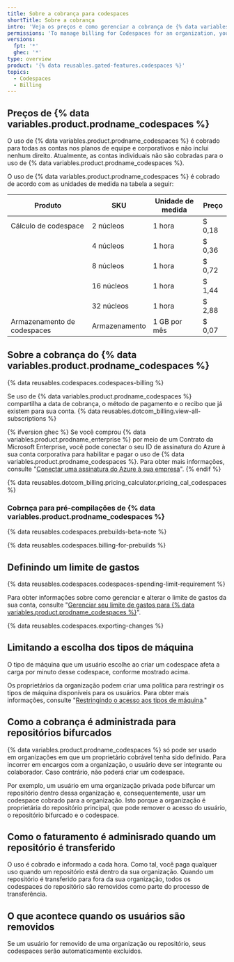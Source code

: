 ```yaml
---
title: Sobre a cobrança para codespaces
shortTitle: Sobre a cobrança
intro: 'Veja os preços e como gerenciar a cobrança de {% data variables.product.prodname_codespaces %} para a sua organização.'
permissions: 'To manage billing for Codespaces for an organization, you must be an organization owner or a billing manager.'
versions:
  fpt: '*'
  ghec: '*'
type: overview
product: '{% data reusables.gated-features.codespaces %}'
topics:
  - Codespaces
  - Billing
---
```


## Preços de {% data variables.product.prodname_codespaces %}

O uso de {% data variables.product.prodname_codespaces %} é cobrado para todas as contas nos planos de equipe e corporativos e não inclui nenhum direito. Atualmente, as contas individuais não são cobradas para o uso de {% data variables.product.prodname_codespaces %}.

O uso de {% data variables.product.prodname_codespaces %} é cobrado de acordo com as unidades de medida na tabela a seguir:

| Produto                     | SKU           | Unidade de medida | Preço  |
| --------------------------- | ------------- | ----------------- | ------ |
| Cálculo de codespace        | 2 núcleos     | 1 hora            | $ 0,18 |
|                             | 4 núcleos     | 1 hora            | $ 0,36 |
|                             | 8 núcleos     | 1 hora            | $ 0,72 |
|                             | 16 núcleos    | 1 hora            | $ 1,44 |
|                             | 32 núcleos    | 1 hora            | $ 2,88 |
| Armazenamento de codespaces | Armazenamento | 1 GB por mês      | $ 0,07 |

## Sobre a cobrança do {% data variables.product.prodname_codespaces %}

{% data reusables.codespaces.codespaces-billing %}

Se uso de {% data variables.product.prodname_codespaces %} compartilha a data de cobrança, o método de pagamento e o recibo que já existem para sua conta. {% data reusables.dotcom_billing.view-all-subscriptions %}

{% ifversion ghec %}
Se você comprou {% data variables.product.prodname_enterprise %} por meio de um Contrato da Microsoft Enterprise, você pode conectar o seu ID de assinatura do Azure à sua conta corporativa para habilitar e pagar o uso de {% data variables.product.prodname_codespaces %}. Para obter mais informações, consulte "[Conectar uma assinatura do Azure à sua empresa](/billing/managing-billing-for-your-github-account/connecting-an-azure-subscription-to-your-enterprise)".
{% endif %}

{% data reusables.dotcom_billing.pricing_calculator.pricing_cal_codespaces %}

### Cobrnça para pré-compilações de {% data variables.product.prodname_codespaces %}

{% data reusables.codespaces.prebuilds-beta-note %}

{% data reusables.codespaces.billing-for-prebuilds %}

## Definindo um limite de gastos

{% data reusables.codespaces.codespaces-spending-limit-requirement %}

Para obter informações sobre como gerenciar e alterar o limite de gastos da sua conta, consulte "[Gerenciar seu limite de gastos para {% data variables.product.prodname_codespaces %}](/billing/managing-billing-for-github-codespaces/managing-spending-limits-for-codespaces)".

{% data reusables.codespaces.exporting-changes %}

## Limitando a escolha dos tipos de máquina

O tipo de máquina que um usuário escolhe ao criar um codespace afeta a carga por minuto desse codespace, conforme mostrado acima.

Os proprietários da organização podem criar uma política para restringir os tipos de máquina disponíveis para os usuários. Para obter mais informações, consulte "[Restringindo o acesso aos tipos de máquina](/codespaces/managing-codespaces-for-your-organization/restricting-access-to-machine-types)."

## Como a cobrança é administrada para repositórios bifurcados

{% data variables.product.prodname_codespaces %} só pode ser usado em organizações em que um proprietário cobrável tenha sido definido. Para incorrer em encargos com a organização, o usuário deve ser integrante ou colaborador. Caso contrário, não poderá criar um codespace.

Por exemplo, um usuário em uma organização privada pode bifurcar um repositório dentro dessa organização e, consequentemente, usar um codespace cobrado para a organização. Isto porque a organização é proprietária do repositório principal, que pode remover o acesso do usuário, o repositório bifurcado e o codespace.

## Como o faturamento é adminisrado quando um repositório é transferido

O uso é cobrado e informado a cada hora. Como tal, você paga qualquer uso quando um repositório está dentro da sua organização. Quando um repositório é transferido para fora da sua organização, todos os codespaces do repositório são removidos como parte do processo de transferência.

## O que acontece quando os usuários são removidos

Se um usuário for removido de uma organização ou repositório, seus codespaces serão automaticamente excluídos. 
